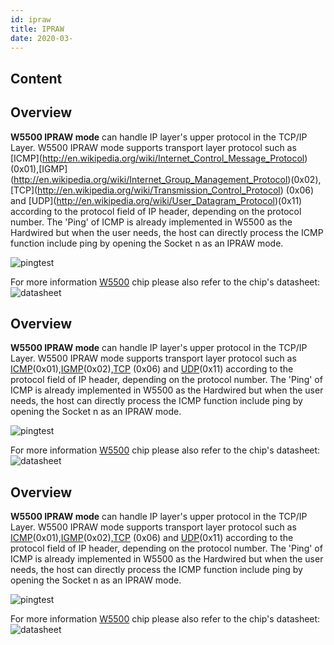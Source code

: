 ```yaml
---
id: ipraw
title: IPRAW
date: 2020-03-
---
```



## Content

## Overview

**W5500 IPRAW mode** can handle IP layer's upper protocol
in the TCP/IP Layer. W5500 IPRAW mode supports transport layer protocol
such as
\[ICMP\](<http://en.wikipedia.org/wiki/Internet_Control_Message_Protocol>)(0x01),\[IGMP\](<http://en.wikipedia.org/wiki/Internet_Group_Management_Protocol>)(0x02),\[TCP\](<http://en.wikipedia.org/wiki/Transmission_Control_Protocol>)
(0x06) and
\[UDP\](<http://en.wikipedia.org/wiki/User_Datagram_Protocol>)(0x11)
according to the protocol field of IP header, depending on the protocol
number. The 'Ping' of ICMP is already implemented in W5500 as the
Hardwired but when the user needs, the host can directly process the
ICMP function include ping by opening the Socket n as an IPRAW mode.


![pingtest](/page\>products/w5500/application/ipraw/pingtest)

For more information [W5500](/products/w5500/start) chip please also
refer to the chip's datasheet:
![datasheet](/page\>products/w5500/datasheet)

## Overview

**W5500 IPRAW mode** can handle IP layer's upper protocol
in the TCP/IP Layer. W5500 IPRAW mode supports transport layer protocol
such as
[ICMP](<http://en.wikipedia.org/wiki/Internet_Control_Message_Protocol>)(0x01),[IGMP](<http://en.wikipedia.org/wiki/Internet_Group_Management_Protocol>)(0x02),[TCP](<http://en.wikipedia.org/wiki/Transmission_Control_Protocol>)
(0x06) and
[UDP](<http://en.wikipedia.org/wiki/User_Datagram_Protocol>)(0x11)
according to the protocol field of IP header, depending on the protocol
number. The 'Ping' of ICMP is already implemented in W5500 as the
Hardwired but when the user needs, the host can directly process the
ICMP function include ping by opening the Socket n as an IPRAW mode.

![pingtest](/page\>products/w5500/application/ipraw/pingtest)

For more information [W5500](/products/w5500/start) chip please also
refer to the chip's datasheet:
![datasheet](/page\>products/w5500/datasheet)

## Overview

**W5500 IPRAW mode** can handle IP layer's upper protocol
in the TCP/IP Layer. W5500 IPRAW mode supports transport layer protocol
such as
[ICMP](<http://en.wikipedia.org/wiki/Internet_Control_Message_Protocol>)(0x01),[IGMP](<http://en.wikipedia.org/wiki/Internet_Group_Management_Protocol>)(0x02),[TCP](<http://en.wikipedia.org/wiki/Transmission_Control_Protocol>)
(0x06) and
[UDP](<http://en.wikipedia.org/wiki/User_Datagram_Protocol>)(0x11)
according to the protocol field of IP header, depending on the protocol
number. The 'Ping' of ICMP is already implemented in W5500 as the
Hardwired but when the user needs, the host can directly process the
ICMP function include ping by opening the Socket n as an IPRAW mode.


![pingtest](/page\>products/w5500/application/ipraw/pingtest)

For more information [W5500](/products/w5500/start) chip please also
refer to the chip's datasheet:
![datasheet](/page\>products/w5500/datasheet)
